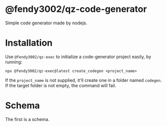 # @fendy3002/qz-code-generator

Simple code generator made by nodejs.

# Installation

Use `@fendy3002/qz-exec` to initialize a code-generator project easily, by running:

```
npx @fendy3002/qz-exec@latest create_codegen <project_name>
```

If the `project_name` is not supplied, it'll create one in a folder named `codegen`. If the target folder is not empty, the command will fail.

# Schema

The first is a schema.